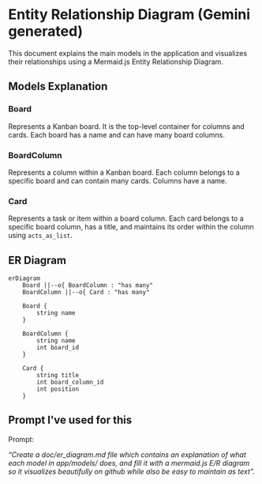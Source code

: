 # Entity Relationship Diagram (Gemini generated)

This document explains the main models in the application and visualizes their relationships using a Mermaid.js Entity Relationship Diagram.

## Models Explanation

### Board
Represents a Kanban board. It is the top-level container for columns and cards. Each board has a name and can have many board columns.

### BoardColumn
Represents a column within a Kanban board. Each column belongs to a specific board and can contain many cards. Columns have a name.

### Card
Represents a task or item within a board column. Each card belongs to a specific board column, has a title, and maintains its order within the column using `acts_as_list`.

## ER Diagram

```mermaid
erDiagram
    Board ||--o{ BoardColumn : "has many"
    BoardColumn ||--o{ Card : "has many"

    Board {
        string name
    }

    BoardColumn {
        string name
        int board_id
    }

    Card {
        string title
        int board_column_id
        int position
    }
```

## Prompt I've used for this

Prompt:

*“Create a doc/er_diagram.md file which contains an explanation of what each model in app/models/ does, and fill it with a mermaid.js E/R diagram so it visualizes beautifully on github while also be easy to maintain as text”.*
